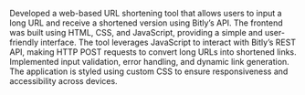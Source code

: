 Developed a web-based URL shortening tool that allows users to input a long URL and receive a shortened version using Bitly’s API. The frontend was built using HTML, CSS, and JavaScript, providing a simple and user-friendly interface. The tool leverages JavaScript to interact with Bitly’s REST API, making HTTP POST requests to convert long URLs into shortened links. Implemented input validation, error handling, and dynamic link generation. The application is styled using custom CSS to ensure responsiveness and accessibility across devices.
